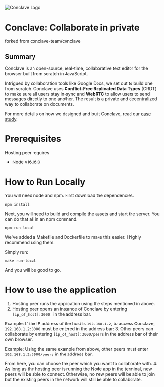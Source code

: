 ![Conclave Logo](/public/assets/img/conclave-mask-small.ico)

# Conclave: Collaborate in private

forked from conclave-team/conclave

## Summary

Conclave is an open-source, real-time, collaborative text editor for the browser built from scratch in JavaScript.

Intrigued by collaboration tools like Google Docs, we set out to build one from scratch. Conclave uses **Conflict-Free Replicated Data Types** (CRDT) to make sure all users stay in-sync and **WebRTC** to allow users to send messages directly to one another. The result is a private and decentralized way to collaborate on documents.

For more details on how we designed and built Conclave, read our [case study](https://conclave-team.github.io/conclave-site/).
# Prerequisites

Hosting peer requires
- Node v16.16.0

# How to Run Locally

You will need node and npm. First download the dependencies.

```
npm install
```

Next, you will need to build and compile the assets and start the server. You can do that all in an npm command.

```
npm run local
```

We've added a Makefile and Dockerfile to make this easier. I highly recommend using them.

Simply run:

```
make run-local
```

And you will be good to go.

# How to use the application

1. Hosting peer runs the application using the steps mentioned in above.
2. Hosting peer opens an instance of Conclave by entering ```[ip_of_host]:3000 ``` in the address bar.


Example:
If the IP address of the host is ```192.168.1.2```, to access Conclave, ```192.168.1.2:3000``` must be entered in the address bar: 
3. Other peers can collaborate by entering ```[ip_of_host]:3000/peers``` in the address bar of their own browser. 


Example: 
Using the same example from above, other peers must enter ```192.168.1.2:3000/peers``` in the address bar.

From here, you can choose the peer which you want to collaborate with.
4. As long as the hosting peer is running the Node app in the terminal, new peers will be able to connect. Otherwise, no new peers will be able to join but the existing peers in the network will still be able to collaborate.